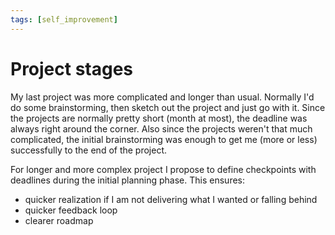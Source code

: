 ```yaml
---
tags: [self_improvement]
---
```

# Project stages

My last project was more complicated and longer than usual. Normally I'd do some
brainstorming, then sketch out the project and just go with it. Since the
projects are normally pretty short (month at most), the deadline was always
right around the corner. Also since the projects weren't that much complicated,
the initial brainstorming was enough to get me (more or less) successfully to
the end of the project.

For longer and more complex project I propose to define checkpoints with
deadlines during the initial planning phase. This ensures:

- quicker realization if I am not delivering what I wanted or falling behind
- quicker feedback loop
- clearer roadmap
